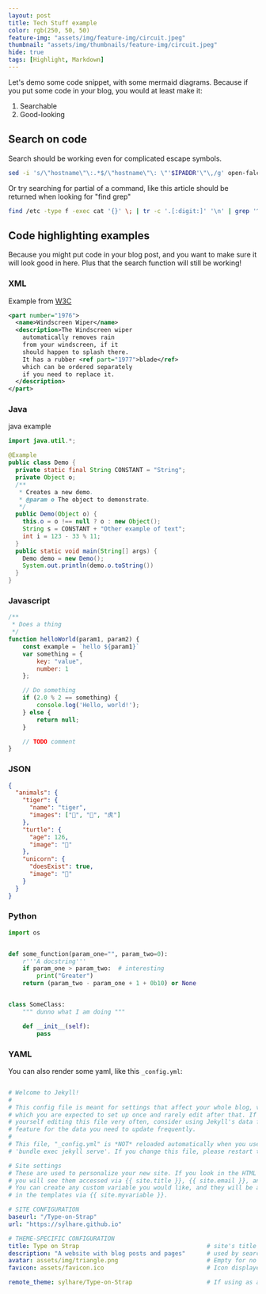 ```yaml
---
layout: post
title: Tech Stuff example
color: rgb(250, 50, 50)
feature-img: "assets/img/feature-img/circuit.jpeg"
thumbnail: "assets/img/thumbnails/feature-img/circuit.jpeg"
hide: true
tags: [Highlight, Markdown]
---
```


Let's demo some code snippet, with some mermaid diagrams.
Because if you put some code in your blog, you would at least make it:
1. Searchable
2. Good-looking

## Search on code

Search should be working even for complicated escape symbols.

```bash
sed -i 's/\"hostname\"\:.*$/\"hostname\"\: \"'$IPADDR'\"\,/g' open-falcon/agent/config/cfg.json
```

Or try searching for partial of a command, like this article should be returned when looking for "find grep"

```bash
find /etc -type f -exec cat '{}' \; | tr -c '.[:digit:]' '\n' | grep '^[^.][^.]*\.[^.][^.]*\.[^.][^.]*\.[^.][^.]*$'
```

## Code highlighting examples

Because you might put code in your blog post, and you want to make sure it will look good in here. Plus that the search
function will still be working!

### XML

Example from [W3C]
```xml
<part number="1976">
  <name>Windscreen Wiper</name>
  <description>The Windscreen wiper
    automatically removes rain
    from your windscreen, if it
    should happen to splash there.
    It has a rubber <ref part="1977">blade</ref>
    which can be ordered separately
    if you need to replace it.
  </description>
</part>
```

### Java

java example

```java
import java.util.*;

@Example
public class Demo {
  private static final String CONSTANT = "String";
  private Object o;
  /**
   * Creates a new demo.
   * @param o The object to demonstrate.
   */
  public Demo(Object o) {
    this.o = o !== null ? o : new Object();
    String s = CONSTANT + "Other example of text";
    int i = 123 - 33 % 11;
  }
  public static void main(String[] args) {
    Demo demo = new Demo();
    System.out.println(demo.o.toString())
  }
}
```

### Javascript

```javascript
/**
 * Does a thing
 */
function helloWorld(param1, param2) {
    const example = `hello ${param1}`
    var something = {
        key: "value",
        number: 1
    };

    // Do something
    if (2.0 % 2 == something) {
        console.log('Hello, world!');
    } else {
        return null;
    }

    // TODO comment
}
```

### JSON

```json
{
  "animals": {
    "tiger": {
      "name": "tiger",
      "images": ["🐯", "🐅", "⻁"]
    },
    "turtle": {
      "age": 126,
      "image": "🐢"
    },
    "unicorn": {
      "doesExist": true,
      "image": "🦄"
    }
  }
}
```

### Python

```python
import os


def some_function(param_one="", param_two=0):
    r'''A docstring'''
    if param_one > param_two:  # interesting
        print("Greater")
    return (param_two - param_one + 1 + 0b10) or None


class SomeClass:
    """ dunno what I am doing """

    def __init__(self):
        pass
```

### YAML

You can also render some yaml, like this `_config.yml`:

```yml

# Welcome to Jekyll!
#
# This config file is meant for settings that affect your whole blog, values
# which you are expected to set up once and rarely edit after that. If you find
# yourself editing this file very often, consider using Jekyll's data files
# feature for the data you need to update frequently.
#
# This file, "_config.yml" is *NOT* reloaded automatically when you use
# 'bundle exec jekyll serve'. If you change this file, please restart the server process.

# Site settings
# These are used to personalize your new site. If you look in the HTML files,
# you will see them accessed via {{ site.title }}, {{ site.email }}, and so on.
# You can create any custom variable you would like, and they will be accessible
# in the templates via {{ site.myvariable }}.

# SITE CONFIGURATION
baseurl: "/Type-on-Strap"
url: "https://sylhare.github.io"

# THEME-SPECIFIC CONFIGURATION
title: Type on Strap                                    # site's title
description: "A website with blog posts and pages"      # used by search engines
avatar: assets/img/triangle.png                         # Empty for no avatar in navbar
favicon: assets/favicon.ico                             # Icon displayed in the tab

remote_theme: sylhare/Type-on-Strap                     # If using as a remote_theme in github
```

[W3C]: https://www.w3.org/standards/xml/core
